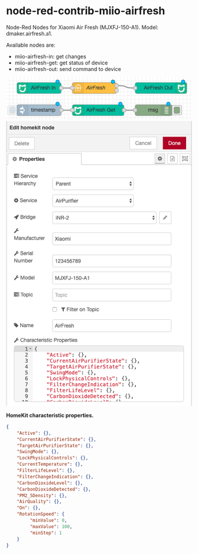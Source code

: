 # node-red-contrib-miio-airfresh

Node-Red Nodes for Xiaomi Air Fresh (MJXFJ-150-A1).
Model: dmaker.airfresh.a1.



Available nodes are:
* miio-airfresh-in: get changes
* miio-airfresh-get: get status of device
* miio-airfresh-out: send command to device



<img src="https://github.com/aleksandrdobrynin/node-red-contrib-miio-airfresh/blob/master/readme/main.png?raw=true">
<img src="https://github.com/aleksandrdobrynin/node-red-contrib-miio-airfresh/blob/master/readme/properties.png?raw=true">



<b>HomeKit characteristic properties.</b>
```json
{
	"Active": {},
	"CurrentAirPurifierState": {},
	"TargetAirPurifierState": {},
	"SwingMode": {},
	"LockPhysicalControls": {},
	"CurrentTemperature": {},
	"FilterLifeLevel": {},
	"FilterChangeIndication": {},
	"CarbonDioxideLevel": {},
	"CarbonDioxideDetected": {},
	"PM2_5Density": {},
	"AirQuality": {},
	"On": {},
	"RotationSpeed": {
	     "minValue": 0,
         "maxValue": 100,
         "minStep": 1
	}
}
```
